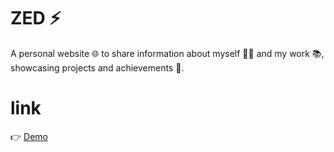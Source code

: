 # ZED ⚡
A personal website 🌐 to share information about myself 👨‍🎓 and my work 📚, showcasing projects and achievements 🚀.
# link
👉 [Demo](https://zel-baz.github.io/zed)